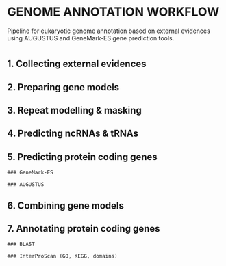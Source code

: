 # GENOME ANNOTATION WORKFLOW
Pipeline for eukaryotic genome annotation based on external evidences using AUGUSTUS and GeneMark-ES gene prediction tools.
#

  ## 1. Collecting external evidences

  ## 2. Preparing gene models

  ## 3. Repeat modelling & masking

  ## 4. Predicting ncRNAs & tRNAs
  
  ## 5. Predicting protein coding genes

    ### GeneMark-ES

    ### AUGUSTUS

  ## 6. Combining gene models
  
  ## 7. Annotating protein coding genes
  
    ### BLAST
    
    ### InterProScan (GO, KEGG, domains)
    
    


